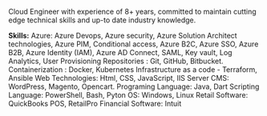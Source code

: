 Cloud Engineer with experience of 8+ years, committed to maintain cutting edge technical skills and up-to date industry knowledge.

**Skills:**
Azure: Azure Devops, Azure security, Azure Solution Architect technologies, Azure PIM, Conditional access, Azure B2C, Azure
SSO, Azure B2B, Azure Identity (IAM), Azure AD Connect, SAML, Key vault, Log Analytics, User Provisioning
Repositories : Git, GitHub, Bitbucket.
Containerization : Docker, Kubernetes
Infrastructure as a code - Terraform, Ansible
Web Technologies: Html, CSS, JavaScript, IIS Server
CMS: WordPress, Magento, Opencart.
Programing Language: Java, Dart
Scripting Language: PowerShell, Bash, Pyton
OS: Windows, Linux
Retail Software: QuickBooks POS, RetailPro
Financial Software: Intuit

<!---
BabafemiB/BabafemiB is a ✨ special ✨ repository because its `README.md` (this file) appears on your GitHub profile.
You can click the Preview link to take a look at your changes.
--->
